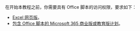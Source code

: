在开始本教程之前，你需要具有 Office 脚本的访问权限，要求如下：

- [Excel 网页版](https://www.office.com/launch/excel)。
- [包含 Office 脚本的 Microsoft 365 商业版或教育版计划](/microsoft-365/admin/manage/manage-office-scripts-settings)。